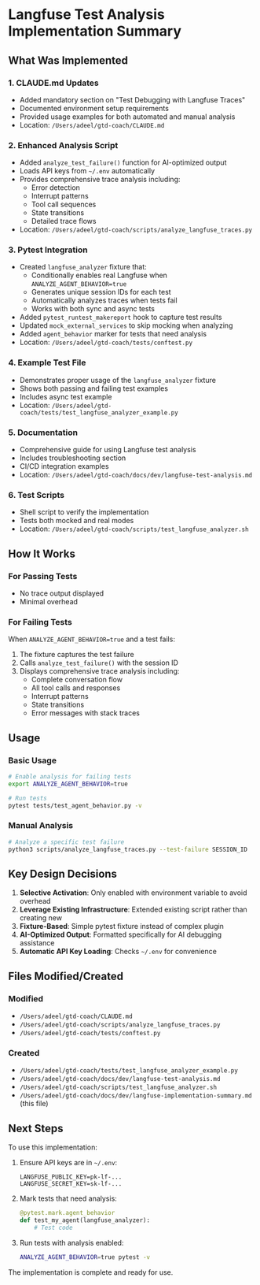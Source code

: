 # Langfuse Test Analysis Implementation Summary

## What Was Implemented

### 1. CLAUDE.md Updates
- Added mandatory section on "Test Debugging with Langfuse Traces"
- Documented environment setup requirements
- Provided usage examples for both automated and manual analysis
- Location: `/Users/adeel/gtd-coach/CLAUDE.md`

### 2. Enhanced Analysis Script
- Added `analyze_test_failure()` function for AI-optimized output
- Loads API keys from `~/.env` automatically
- Provides comprehensive trace analysis including:
  - Error detection
  - Interrupt patterns
  - Tool call sequences
  - State transitions
  - Detailed trace flows
- Location: `/Users/adeel/gtd-coach/scripts/analyze_langfuse_traces.py`

### 3. Pytest Integration
- Created `langfuse_analyzer` fixture that:
  - Conditionally enables real Langfuse when `ANALYZE_AGENT_BEHAVIOR=true`
  - Generates unique session IDs for each test
  - Automatically analyzes traces when tests fail
  - Works with both sync and async tests
- Added `pytest_runtest_makereport` hook to capture test results
- Updated `mock_external_services` to skip mocking when analyzing
- Added `agent_behavior` marker for tests that need analysis
- Location: `/Users/adeel/gtd-coach/tests/conftest.py`

### 4. Example Test File
- Demonstrates proper usage of the `langfuse_analyzer` fixture
- Shows both passing and failing test examples
- Includes async test example
- Location: `/Users/adeel/gtd-coach/tests/test_langfuse_analyzer_example.py`

### 5. Documentation
- Comprehensive guide for using Langfuse test analysis
- Includes troubleshooting section
- CI/CD integration examples
- Location: `/Users/adeel/gtd-coach/docs/dev/langfuse-test-analysis.md`

### 6. Test Scripts
- Shell script to verify the implementation
- Tests both mocked and real modes
- Location: `/Users/adeel/gtd-coach/scripts/test_langfuse_analyzer.sh`

## How It Works

### For Passing Tests
- No trace output displayed
- Minimal overhead

### For Failing Tests
When `ANALYZE_AGENT_BEHAVIOR=true` and a test fails:
1. The fixture captures the test failure
2. Calls `analyze_test_failure()` with the session ID
3. Displays comprehensive trace analysis including:
   - Complete conversation flow
   - All tool calls and responses
   - Interrupt patterns
   - State transitions
   - Error messages with stack traces

## Usage

### Basic Usage
```bash
# Enable analysis for failing tests
export ANALYZE_AGENT_BEHAVIOR=true

# Run tests
pytest tests/test_agent_behavior.py -v
```

### Manual Analysis
```bash
# Analyze a specific test failure
python3 scripts/analyze_langfuse_traces.py --test-failure SESSION_ID
```

## Key Design Decisions

1. **Selective Activation**: Only enabled with environment variable to avoid overhead
2. **Leverage Existing Infrastructure**: Extended existing script rather than creating new
3. **Fixture-Based**: Simple pytest fixture instead of complex plugin
4. **AI-Optimized Output**: Formatted specifically for AI debugging assistance
5. **Automatic API Key Loading**: Checks `~/.env` for convenience

## Files Modified/Created

### Modified
- `/Users/adeel/gtd-coach/CLAUDE.md`
- `/Users/adeel/gtd-coach/scripts/analyze_langfuse_traces.py`
- `/Users/adeel/gtd-coach/tests/conftest.py`

### Created
- `/Users/adeel/gtd-coach/tests/test_langfuse_analyzer_example.py`
- `/Users/adeel/gtd-coach/docs/dev/langfuse-test-analysis.md`
- `/Users/adeel/gtd-coach/scripts/test_langfuse_analyzer.sh`
- `/Users/adeel/gtd-coach/docs/dev/langfuse-implementation-summary.md` (this file)

## Next Steps

To use this implementation:

1. Ensure API keys are in `~/.env`:
   ```
   LANGFUSE_PUBLIC_KEY=pk-lf-...
   LANGFUSE_SECRET_KEY=sk-lf-...
   ```

2. Mark tests that need analysis:
   ```python
   @pytest.mark.agent_behavior
   def test_my_agent(langfuse_analyzer):
       # Test code
   ```

3. Run tests with analysis enabled:
   ```bash
   ANALYZE_AGENT_BEHAVIOR=true pytest -v
   ```

The implementation is complete and ready for use.